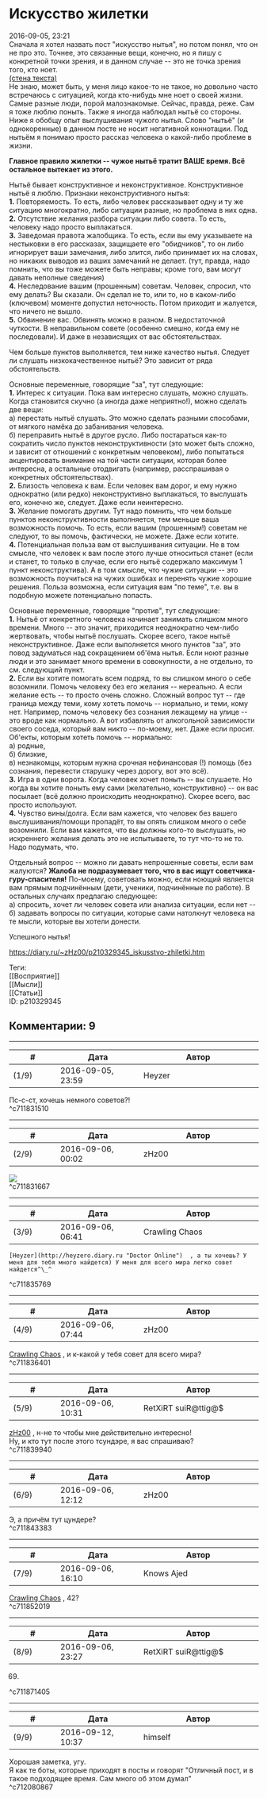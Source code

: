Искусство жилетки
=================

  
2016-09-05, 23:21  
 Сначала я хотел назвать пост "искусство нытья", но потом понял, что он не про это. Точнее, это связанные вещи, конечно, но я пишу с конкретной точки зрения, и в данном случае -- это не точка зрения того, кто ноет.   
  [(стена текста)](https://zHz00.diary.ru/p210329345.htm?index=1#linkmore210329345m1)      
 Не знаю, может быть, у меня лицо какое-то не такое, но довольно часто встречаюсь с ситуацией, когда кто-нибудь мне ноет о своей жизни. Самые разные люди, порой малознакомые. Сейчас, правда, реже. Сам я тоже люблю поныть. Также я иногда наблюдал нытьё со стороны. Ниже я обобщу опыт выслушивания чужого нытья. Слово "нытьё" (и однокоренные) в данном посте не носит негативной коннотации. Под нытьём я понимаю просто рассказ человека о какой-либо проблеме в жизни.   
   
  **Главное правило жилетки -- чужое нытьё тратит ВАШЕ время. Всё остальное вытекает из этого.**    
   
 Нытьё бывает конструктивное и неконструктивное. Конструктивное нытьё я люблю. Признаки неконструктивного нытья:   
  **1.**  Повторяемость. То есть, либо человек рассказывает одну и ту же ситуацию многократно, либо ситуации разные, но проблема в них одна.   
  **2.**  Отсутствие желания разбора ситуации либо совета. То есть, человеку надо просто выплакаться.   
  **3.**  Заведомая правота жалобщика. То есть, если вы ему указываете на нестыковки в его рассказах, защищаете его "обидчиков", то он либо игнорирует ваши замечания, либо злится, либо принимает их на словах, но никаких выводов из ваших замечаний не делает. (тут, правда, надо помнить, что вы тоже можете быть неправы; кроме того, вам могут давать неполные сведения)   
  **4.**  Неследование вашим (прошенным) советам. Человек, спросил, что ему делать? Вы сказали. Он сделал не то, или то, но в каком-либо (ключевом) моменте допустил неточность. Потом приходит и жалуется, что ничего не вышло.   
  **5.**  Обвинение вас. Обвинять можно в разном. В недостаточной чуткости. В неправильном совете (особенно смешно, когда ему не последовали). И даже в независящих от вас обстоятельствах.   
   
 Чем больше пунктов выполняется, тем ниже качество нытья. Следует ли слушать низкокачественное нытьё? Это зависит от ряда обстоятельств.   
   
 Основные переменные, говорящие "за", тут следующие:   
  **1.**  Интерес к ситуации. Пока вам интересно слушать, можно слушать. Когда становится скучно (а иногда даже неприятно!), можно сделать две вещи:   
 а) перестать нытьё слушать. Это можно сделать разными способами, от мягкого намёка до забанивания человека.   
 б) переправить нытьё в другое русло. Либо постараться как-то сократить число пунктов неконструктивности (это может быть сложно, и зависит от отношений с конкретным человеком), либо попытаться акцентировать внимание на той части ситуации, которая более интересна, а остальные отодвигать (например, расспрашивая о конкретных обстоятельствах).   
  **2.**  Близость человека к вам. Если человек вам дорог, и ему нужно однократно (или редко) неконструктивно выплакаться, то выслушать его, конечно же, следует. Даже если неинтересно.   
  **3.**  Желание помогать другим. Тут надо помнить, что чем больше пунктов неконструктивности выполняется, тем меньше ваша возможность помочь. То есть, если вашим (прошенным!) советам не следуют, то вы помочь, фактически, не можете. Даже если хотите.   
  **4.**  Потенциальная польза вам от выслушивания ситуации. Не в том смысле, что человек к вам после этого лучше относиться станет (если и станет, то только в случае, если его нытьё содержало максимум 1 пункт неконструктива). А в том смысле, что чужие ситуации -- это возможность поучиться на чужих ошибках и перенять чужие хорошие решения. Польза возможна, если ситуация вам "по теме", т.е. вы в подобную можете потенциально попасть.   
   
 Основные переменные, говорящие "против", тут следующие:   
  **1.**  Нытьё от конкретного человека начинает занимать слишком много времени. Много -- это значит, приходится неоднократно чем-либо жертвовать, чтобы нытьё послушать. Скорее всего, такое нытьё неконструктивное. Даже если выполняется много пунктов "за", это повод задуматься над сокращением об'ёма нытья. Если ноют разные люди и это занимает много времени в совокупности, а не отдельно, то см. следующий пункт.   
  **2.**  Если вы хотите помогать всем подряд, то вы слишком много о себе возомнили. Помочь человеку без его желания -- нереально. А если желание есть -- то просто очень сложно. Сложный вопрос тут -- где граница между теми, кому хотеть помочь -- нормально, и теми, кому нет. Например, помочь человеку без сознания лежащему на улице -- это вроде как нормально. А вот избавлять от алкогольной зависимости своего соседа, который вам никто -- по-моему, нет. Даже если просит. Об'екты, которым хотеть помочь -- нормально:   
 а) родные,   
 б) близкие,   
 в) незнакомцы, которым нужна срочная нефинансовая (!) помощь (без сознания, перевести старушку через дорогу, вот это всё).   
  **3.**  Игра в одни ворота. Когда человек хочет поныть -- вы слушаете. Но когда вы хотите поныть ему сами (желательно, конструктивно) -- он вас посылает (всё должно происходить неоднократно). Скорее всего, вас просто используют.   
  **4.**  Чувство вины/долга. Если вам кажется, что человек без вашего выслушивания/помощи пропадёт, то вы опять слишком много о себе возомнили. Если вам кажется, что вы должны кого-то выслушать, но искреннего желания делать это не испытываете, то тут что-то не то. Надо подумать, что.   
   
 Отдельный вопрос -- можно ли давать непрошенные советы, если вам жалуются?  **Жалоба не подразумевает того, что в вас ищут советчика-гуру-спасителя!**  По-моему, советовать можно, если ноющий является вам прямым подчинённым (дети, ученики, подчинённые по работе). В остальных случаях предлагаю следующее:   
 а) спросить, хочет ли человек совета или анализа ситуации, если нет --   
 б) задавать вопросы по ситуации, которые сами натолкнут человека на те мысли, которые вы хотели донести.   
   
 Успешного нытья!     
  
<https://diary.ru/~zHz00/p210329345_iskusstvo-zhiletki.htm>  
  
Теги:  
[[Восприятие]]  
[[Мысли]]  
[[Статьи]]  
ID: p210329345  


Комментарии: 9
--------------

  


---



|         #         |              Дата              |                     Автор                     |           ID           |
| --- | --- | --- | --- |
| (1/9) | 2016-09-05, 23:59 | Heyzer | c711831510 |

  
 Пс-с-ст, хочешь немного советов?!   
 ^c711831510

---



|         #         |              Дата              |                     Автор                     |           ID           |
| --- | --- | --- | --- |
| (2/9) | 2016-09-06, 00:02 | zHz00 | c711831667 |

  
  ![](pics/qVnr0PP.png)    
 ^c711831667

---



|         #         |              Дата              |                     Автор                     |           ID           |
| --- | --- | --- | --- |
| (3/9) | 2016-09-06, 06:41 | Crawling Chaos | c711835769 |

  
    [Heyzer](http://heyzero.diary.ru "Doctor Online")  , а ты хочешь? У меня для тебя много найдется) У меня для всего мира легко совет найдется^\_^   
 ^c711835769

---



|         #         |              Дата              |                     Автор                     |           ID           |
| --- | --- | --- | --- |
| (4/9) | 2016-09-06, 07:44 | zHz00 | c711836401 |

  
  [Crawling Chaos](http://degozaru.diary.ru "de gozaru")  , и к-какой у тебя совет для всего мира?   
 ^c711836401

---



|         #         |              Дата              |                     Автор                     |           ID           |
| --- | --- | --- | --- |
| (5/9) | 2016-09-06, 10:31 | RetXiRT suiR@ttig@$ | c711839940 |

  
   [zHz00](https://zHz00.diary.ru "Untitled")  , н-не то чтобы мне действительно интересно!   
 Ну, и кто тут после этого тсундэре, я вас спрашиваю?    
 ^c711839940

---



|         #         |              Дата              |                     Автор                     |           ID           |
| --- | --- | --- | --- |
| (6/9) | 2016-09-06, 12:12 | zHz00 | c711843383 |

  
 Э, а причём тут цундере?   
 ^c711843383

---



|         #         |              Дата              |                     Автор                     |           ID           |
| --- | --- | --- | --- |
| (7/9) | 2016-09-06, 16:10 | Knows Ajed | c711852019 |

  
  [Crawling Chaos](http://degozaru.diary.ru "de gozaru")  , 42?   
 ^c711852019

---



|         #         |              Дата              |                     Автор                     |           ID           |
| --- | --- | --- | --- |
| (8/9) | 2016-09-06, 23:27 | RetXiRT suiR@ttig@$ | c711871405 |

  
  69.    
 ^c711871405

---



|         #         |              Дата              |                     Автор                     |           ID           |
| --- | --- | --- | --- |
| (9/9) | 2016-09-12, 10:37 | himself | c712080867 |

  
 Хорошая заметка, угу.   
  Я как те боты, которые приходят в посты и говорят "Отличный пост, и в такое подходящее время. Сам много об этом думал"    
 ^c712080867